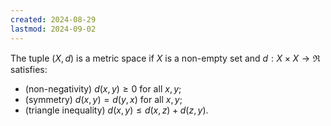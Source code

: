 ```yaml
---
created: 2024-08-29
lastmod: 2024-09-02
---
```

The tuple $(X,d)$ is a metric space if $X$ is a non-empty set and $d:X\times X\to\Re$ satisfies: 
- (non-negativity) $d(x,y)\geq 0$ for all $x,y$; 
- (symmetry) $d(x,y) = d(y,x)$ for all $x,y$; 
- (triangle inequality) $d(x,y) \leq d(x,z) + d(z,y)$. 

